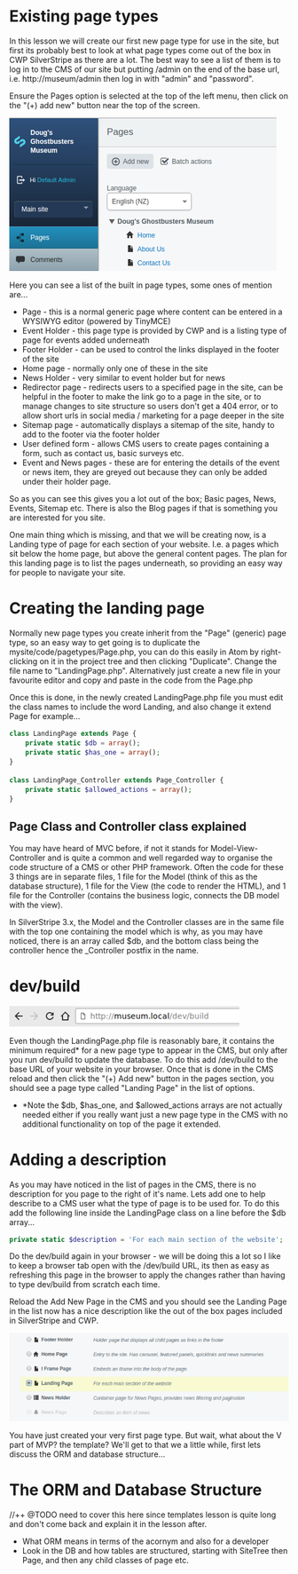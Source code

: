 # Existing page types

In this lesson we will create our first new page type for use in the site, but first its probably best to look at what page types come out of the box in CWP SilverStripe as there are a lot. The best way to see a list of them is to log in to the CMS of our site but putting /admin on the end of the base url, i.e. http://museum/admin then log in with "admin" and "password".

Ensure the Pages option is selected at the top of the left menu, then click on the "(+) add new" button near the top of the screen.

![Add Page](img/04_add-page.png "Add Page")

Here you can see a list of the built in page types, some ones of mention are...

* Page - this is a normal generic page where content can be entered in a WYSIWYG editor (powered by TinyMCE)
* Event Holder - this page type is provided by CWP and is a listing type of page for events added underneath
* Footer Holder - can be used to control the links displayed in the footer of the site
* Home page - normally only one of these in the site
* News Holder - very similar to event holder but for news
* Redirector page - redirects users to a specified page in the site, can be helpful in the footer to make the link go to a page in the site, or to manage changes to site structure so users don't get a 404 error, or to allow short urls in social media / marketing for a page deeper in the site
* Sitemap page - automatically displays a sitemap of the site, handy to add to the footer via the footer holder
* User defined form - allows CMS users to create pages containing a form, such as contact us, basic surveys etc.
* Event and News pages - these are for entering the details of the event or news item, they are greyed out because they can only be added under their holder page.

So as you can see this gives you a lot out of the box; Basic pages, News, Events, Sitemap etc. There is also the Blog pages if that is something you are interested for you site.

One main thing which is missing, and that we will be creating now, is a Landing type of page for each section of your website. I.e. a pages which sit below the home page, but above the general content pages. The plan for this landing page is to list the pages underneath, so providing an easy way for people to navigate your site.

# Creating the landing page

Normally new page types you create inherit from the "Page" (generic) page type, so an easy way to get going is to duplicate the mysite/code/pagetypes/Page.php, you can do this easily in Atom by right-clicking on it in the project tree and then clicking "Duplicate". Change the file name to "LandingPage.php". Alternatively just create a new file in your favourite editor and copy and paste in the code from the Page.php

Once this is done, in the newly created LandingPage.php file you must edit the class names to include the word Landing, and also change it extend Page for example...

```php
class LandingPage extends Page {
    private static $db = array();
    private static $has_one = array();
}

class LandingPage_Controller extends Page_Controller {
    private static $allowed_actions = array();
}
```

## Page Class and Controller class explained

You may have heard of MVC before, if not it stands for Model-View-Controller and is quite a common and well regarded way to organise the code structure of a CMS or other PHP framework. Often the code for these 3 things are in separate files, 1 file for the Model (think of this as the database structure), 1 file for the View (the code to render the HTML), and 1 file for the Controller (contains the business logic, connects the DB model with the view).

In SilverStripe 3.x, the Model and the Controller classes are in the same file with the top one containing the model which is why, as you may have noticed, there is an array called $db, and the bottom class being the controller hence the \_Controller postfix in the name.

# dev/build

![Dev Build](img/04_dev-build.png "/dev/build")

Even though the LandingPage.php file is reasonably bare, it contains the minimum required* for a new page type to appear in the CMS, but only after you run dev/build to update the database. To do this add /dev/build to the base URL of your website in your browser. Once that is done in the CMS reload and then click the "(+) Add new" button in the pages section, you should see a page type called "Landing Page" in the list of options.

* \*Note the $db, $has_one, and $allowed_actions arrays are not actually needed either if you really want just a new page type in the CMS with no additional functionality on top of the page it extended.

# Adding a description

As you may have noticed in the list of pages in the CMS, there is no description for you page to the right of it's name. Lets add one to help describe to a CMS user what the type of page is to be used for. To do this add the following line inside the LandingPage class on a line before the $db array...

```php
private static $description = 'For each main section of the website';
```

Do the dev/build again in your browser - we will be doing this a lot so I like to keep a browser tab open with the /dev/build URL, its then as easy as refreshing this page in the browser to apply the changes rather than having to type dev/build from scratch each time.

Reload the Add New Page in the CMS and you should see the Landing Page in the list now has a nice description like the out of the box pages included in SilverStripe and CWP.

![Landing Page Description](img/04_add-landing-page.png "Landing page description")

You have just created your very first page type. But wait, what about the V part of MVP? the template? We'll get to that we a little while, first lets discuss the ORM and database structure...

# The ORM and Database Structure

//++ @TODO need to cover this here since templates lesson is quite long and don't come back and explain it in the lesson after.

- What ORM means in terms of the acornym and also for a developer
- Look in the DB and how tables are structured, starting with SiteTree then Page, and then any child classes of page etc.